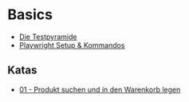 # Basics

* [Die Testpyramide](./01_testing_pyramid.md)
* [Playwright Setup & Kommandos](./02_playwright_reference.md)

## Katas

* [01 - Produkt suchen und in den Warenkorb legen](./katas/01.md)
